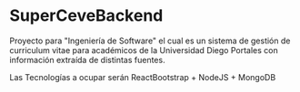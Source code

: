 # SuperCeveBackend
Proyecto para "Ingeniería de Software" el cual es un sistema de gestión de curriculum vitae para académicos de la Universidad Diego Portales con información extraída de distintas fuentes. 

Las Tecnologías a ocupar serán ReactBootstrap + NodeJS + MongoDB
